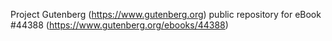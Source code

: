 Project Gutenberg (https://www.gutenberg.org) public repository for eBook #44388 (https://www.gutenberg.org/ebooks/44388)
